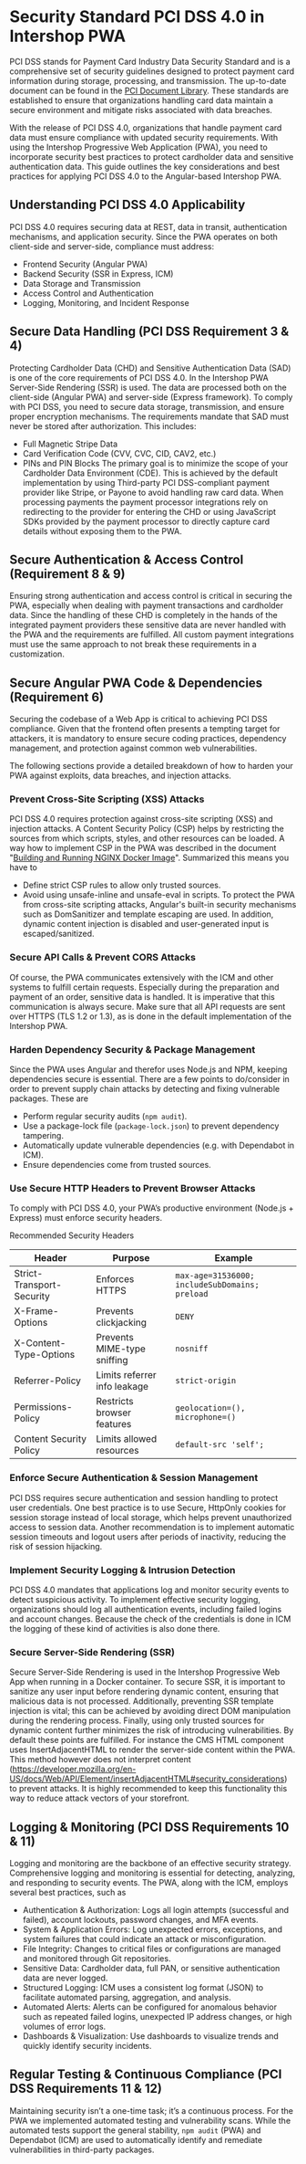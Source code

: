 <!--
kb_guide
kb_pwa
kb_everyone
kb_sync_latest_only
-->

# Security Standard PCI DSS 4.0 in Intershop PWA

PCI DSS stands for Payment Card Industry Data Security Standard and is a comprehensive set of security guidelines designed to protect payment card information during storage, processing, and transmission.
The up-to-date document can be found in the [PCI Document Library](https://www.pcisecuritystandards.org/document_library/?category=pcidss).
These standards are established to ensure that organizations handling card data maintain a secure environment and mitigate risks associated with data breaches.

With the release of PCI DSS 4.0, organizations that handle payment card data must ensure compliance with updated security requirements.
With using the Intershop Progressive Web Application (PWA), you need to incorporate security best practices to protect cardholder data and sensitive authentication data.
This guide outlines the key considerations and best practices for applying PCI DSS 4.0 to the Angular-based Intershop PWA.

## Understanding PCI DSS 4.0 Applicability

PCI DSS 4.0 requires securing data at REST, data in transit, authentication mechanisms, and application security.
Since the PWA operates on both client-side and server-side, compliance must address:

- Frontend Security (Angular PWA)
- Backend Security (SSR in Express, ICM)
- Data Storage and Transmission
- Access Control and Authentication
- Logging, Monitoring, and Incident Response

## Secure Data Handling (PCI DSS Requirement 3 & 4)

Protecting Cardholder Data (CHD) and Sensitive Authentication Data (SAD) is one of the core requirements of PCI DSS 4.0.
In the Intershop PWA Server-Side Rendering (SSR) is used.
The data are processed both on the client-side (Angular PWA) and server-side (Express framework).
To comply with PCI DSS, you need to secure data storage, transmission, and ensure proper encryption mechanisms.
The requirements mandate that SAD must never be stored after authorization.
This includes:

- Full Magnetic Stripe Data
- Card Verification Code (CVV, CVC, CID, CAV2, etc.)
- PINs and PIN Blocks
  The primary goal is to minimize the scope of your Cardholder Data Environment (CDE).
  This is achieved by the default implementation by using Third-party PCI DSS-compliant payment provider like Stripe, or Payone to avoid handling raw card data.
  When processing payments the payment processor integrations rely on redirecting to the provider for entering the CHD or using JavaScript SDKs provided by the payment processor to directly capture card details without exposing them to the PWA.

## Secure Authentication & Access Control (Requirement 8 & 9)

Ensuring strong authentication and access control is critical in securing the PWA, especially when dealing with payment transactions and cardholder data.
Since the handling of these CHD is completely in the hands of the integrated payment providers these sensitive data are never handled with the PWA and the requirements are fulfilled.
All custom payment integrations must use the same approach to not break these requirements in a customization.

## Secure Angular PWA Code & Dependencies (Requirement 6)

Securing the codebase of a Web App is critical to achieving PCI DSS compliance.
Given that the frontend often presents a tempting target for attackers, it is mandatory to ensure secure coding practices, dependency management, and protection against common web vulnerabilities.

The following sections provide a detailed breakdown of how to harden your PWA against exploits, data breaches, and injection attacks.

### Prevent Cross-Site Scripting (XSS) Attacks

PCI DSS 4.0 requires protection against cross-site scripting (XSS) and injection attacks.
A Content Security Policy (CSP) helps by restricting the sources from which scripts, styles, and other resources can be loaded.
A way how to implement CSP in the PWA was described in the document "[Building and Running NGINX Docker Image](nginx-startup.md)".
Summarized this means you have to

- Define strict CSP rules to allow only trusted sources.
- Avoid using unsafe-inline and unsafe-eval in scripts.
  To protect the PWA from cross-site scripting attacks, Angular's built-in security mechanisms such as DomSanitizer and template escaping are used.
  In addition, dynamic content injection is disabled and user-generated input is escaped/sanitized.

### Secure API Calls & Prevent CORS Attacks

Of course, the PWA communicates extensively with the ICM and other systems to fulfill certain requests.
Especially during the preparation and payment of an order, sensitive data is handled.
It is imperative that this communication is always secure.
Make sure that all API requests are sent over HTTPS (TLS 1.2 or 1.3), as is done in the default implementation of the Intershop PWA.

### Harden Dependency Security & Package Management

Since the PWA uses Angular and therefor uses Node.js and NPM, keeping dependencies secure is essential.
There are a few points to do/consider in order to prevent supply chain attacks by detecting and fixing vulnerable packages.
These are

- Perform regular security audits (`npm audit`).
- Use a package-lock file (`package-lock.json`) to prevent dependency tampering.
- Automatically update vulnerable dependencies (e.g. with Dependabot in ICM).
- Ensure dependencies come from trusted sources.

### Use Secure HTTP Headers to Prevent Browser Attacks

To comply with PCI DSS 4.0, your PWA’s productive environment (Node.js + Express) must enforce security headers.

Recommended Security Headers

| Header                    | Purpose                      | Example                                        |
| ------------------------- | ---------------------------- | ---------------------------------------------- |
| Strict-Transport-Security | Enforces HTTPS               | `max-age=31536000; includeSubDomains; preload` |
| X-Frame-Options           | Prevents clickjacking        | `DENY`                                         |
| X-Content-Type-Options    | Prevents MIME-type sniffing  | `nosniff`                                      |
| Referrer-Policy           | Limits referrer info leakage | `strict-origin`                                |
| Permissions-Policy        | Restricts browser features   | `geolocation=(), microphone=()`                |
| Content Security Policy   | Limits allowed resources     | `default-src 'self';`                          |

### Enforce Secure Authentication & Session Management

PCI DSS requires secure authentication and session handling to protect user credentials.
One best practice is to use Secure, HttpOnly cookies for session storage instead of local storage, which helps prevent unauthorized access to session data.
Another recommendation is to implement automatic session timeouts and logout users after periods of inactivity, reducing the risk of session hijacking.

### Implement Security Logging & Intrusion Detection

PCI DSS 4.0 mandates that applications log and monitor security events to detect suspicious activity.
To implement effective security logging, organizations should log all authentication events, including failed logins and account changes.
Because the check of the credentials is done in ICM the logging of these kind of activities is also done there.

### Secure Server-Side Rendering (SSR)

Secure Server-Side Rendering is used in the Intershop Progressive Web App when running in a Docker container.
To secure SSR, it is important to sanitize any user input before rendering dynamic content, ensuring that malicious data is not processed.
Additionally, preventing SSR template injection is vital; this can be achieved by avoiding direct DOM manipulation during the rendering process.
Finally, using only trusted sources for dynamic content further minimizes the risk of introducing vulnerabilities.
By default these points are fulfilled.
For instance the CMS HTML component uses InsertAdjacentHTML to render the server-side content within the PWA.
This method however does not interpret content (https://developer.mozilla.org/en-US/docs/Web/API/Element/insertAdjacentHTML#security_considerations) to prevent attacks.
It is highly recommended to keep this functionality this way to reduce attack vectors of your storefront.

## Logging & Monitoring (PCI DSS Requirements 10 & 11)

Logging and monitoring are the backbone of an effective security strategy.
Comprehensive logging and monitoring is essential for detecting, analyzing, and responding to security events.
The PWA, along with the ICM, employs several best practices, such as

- Authentication & Authorization: Logs all login attempts (successful and failed), account lockouts, password changes, and MFA events.
- System & Application Errors: Log unexpected errors, exceptions, and system failures that could indicate an attack or misconfiguration.
- File Integrity: Changes to critical files or configurations are managed and monitored through Git repositories.
- Sensitive Data: Cardholder data, full PAN, or sensitive authentication data are never logged.
- Structured Logging: ICM uses a consistent log format (JSON) to facilitate automated parsing, aggregation, and analysis.
- Automated Alerts: Alerts can be configured for anomalous behavior such as repeated failed logins, unexpected IP address changes, or high volumes of error logs.
- Dashboards & Visualization: Use dashboards to visualize trends and quickly identify security incidents.

## Regular Testing & Continuous Compliance (PCI DSS Requirements 11 & 12)

Maintaining security isn’t a one-time task; it’s a continuous process.
For the PWA we implemented automated testing and vulnerability scans.
While the automated tests support the general stability, `npm audit` (PWA) and Dependabot (ICM) are used to automatically identify and remediate vulnerabilities in third-party packages.
